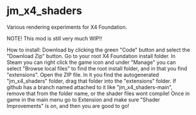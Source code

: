 # jm_x4_shaders
Various rendering experiments for X4 Foundation.

NOTE! This mod is still very much WIP!!

How to install:
Download by clicking the green "Code" button and select the "Download Zip" button.
Go to your root X4 Foundation install folder. In Steam you can right click the game icon and under "Manage" you can select "Browse local files" to find the root install folder, and in that you find "extensions".
Open the ZIP file. In it you find the autogenerated "jm_x4_shaders" folder, drag that folder into the "extensions" folder.
If github has a branch named attached to it like "jm_x4_shaders-main", remove that from the folder name, or the shader files wont compile!
Once in game in the main menu go to Extension and make sure "Shader Improvements" is on, and then you are good to go!
